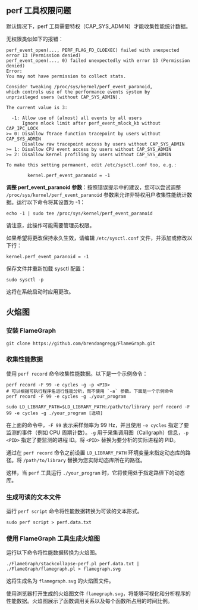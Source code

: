 ## perf 工具权限问题

默认情况下，perf 工具需要特权（CAP_SYS_ADMIN）才能收集性能统计数据。

无权限类似如下的报错：

```shell
perf_event_open(..., PERF_FLAG_FD_CLOEXEC) failed with unexpected error 13 (Permission denied)
perf_event_open(..., 0) failed unexpectedly with error 13 (Permission denied)
Error:
You may not have permission to collect stats.

Consider tweaking /proc/sys/kernel/perf_event_paranoid,
which controls use of the performance events system by
unprivileged users (without CAP_SYS_ADMIN).

The current value is 3:

  -1: Allow use of (almost) all events by all users
      Ignore mlock limit after perf_event_mlock_kb without CAP_IPC_LOCK
>= 0: Disallow ftrace function tracepoint by users without CAP_SYS_ADMIN
      Disallow raw tracepoint access by users without CAP_SYS_ADMIN
>= 1: Disallow CPU event access by users without CAP_SYS_ADMIN
>= 2: Disallow kernel profiling by users without CAP_SYS_ADMIN

To make this setting permanent, edit /etc/sysctl.conf too, e.g.:

        kernel.perf_event_paranoid = -1

```

**调整 perf_event_paranoid 参数**：按照错误提示中的建议，您可以尝试调整 `/proc/sys/kernel/perf_event_paranoid` 参数来允许非特权用户收集性能统计数据。运行以下命令将其设置为 -1：

```shell
echo -1 | sudo tee /proc/sys/kernel/perf_event_paranoid
```

请注意，此操作可能需要管理员权限。

如果希望将更改保持永久生效，请编辑 `/etc/sysctl.conf` 文件，并添加或修改以下行：

```shell
kernel.perf_event_paranoid = -1
```

保存文件并重新加载 sysctl 配置：

```shell
sudo sysctl -p
```

这将在系统启动时应用更改。

## 火焰图

### 安装 FlameGraph

```
git clone https://github.com/brendangregg/FlameGraph.git
```

### 收集性能数据

使用 `perf record` 命令收集性能数据。以下是一个示例命令：

```shell
perf record -F 99 -e cycles -g -p <PID>
# 可以根据可执行程序名进行性能分析，而不使用 `-a` 参数。下面是一个示例命令
perf record -F 99 -e cycles -g ./your_program

sudo LD_LIBRARY_PATH=$LD_LIBRARY_PATH:/path/to/library perf record -F 99 -e cycles -g ./your_program [选项]
```

在上面的命令中，`-F 99` 表示采样频率为 99 Hz，并且使用 `-e cycles` 指定了要监测的事件（例如 CPU 周期计数）。`-g` 用于采集调用图（Callgraph）信息，`-p <PID>` 指定了要监测的进程 ID。将 `<PID>` 替换为要分析的实际进程的 PID。

通过在 `perf record` 命令之前设置 `LD_LIBRARY_PATH` 环境变量来指定动态库的路径。将 `/path/to/library` 替换为您实际动态库所在的路径。

这样，当 `perf` 工具运行 `./your_program` 时，它将使用处于指定路径下的动态库。

### 生成可读的文本文件

运行 `perf script` 命令将性能数据转换为可读的文本形式。

```shell
sudo perf script > perf.data.txt
```

### 使用 FlameGraph 工具生成火焰图

运行以下命令将性能数据转换为火焰图。

```shell
./FlameGraph/stackcollapse-perf.pl perf.data.txt | ./FlameGraph/flamegraph.pl > flamegraph.svg
```

这将生成名为 `flamegraph.svg` 的火焰图文件。

使用浏览器打开生成的火焰图文件 `flamegraph.svg`，将能够可视化和分析程序的性能数据。火焰图展示了函数调用关系以及每个函数所占用的时间比例。



